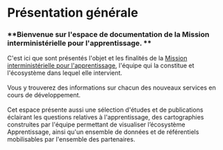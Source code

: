 # Présentation générale

### **Bienvenue sur l'espace de documentation de la Mission interministérielle pour l'apprentissage. **

C'est ici que sont présentés l'objet et les finalités de la [Mission interministérielle pour l'apprentissage](https://travail-emploi.gouv.fr/actualites/l-actualite-du-ministere/article/une-mission-pour-faciliter-les-entrees-en-apprentissage), l'équipe qui la constitue et l'écosystème dans lequel elle intervient. \
&#x20;\
Vous y trouverez des informations sur chacun des nouveaux services en cours de développement.\
\
Cet espace présente aussi une sélection d'études et de publications éclairant les questions relatives à l'apprentissage, des cartographies construites par l'équipe permettant de visualiser l’écosystème Apprentissage, ainsi qu'un ensemble de données et de référentiels mobilisables par l'ensemble des partenaires.
